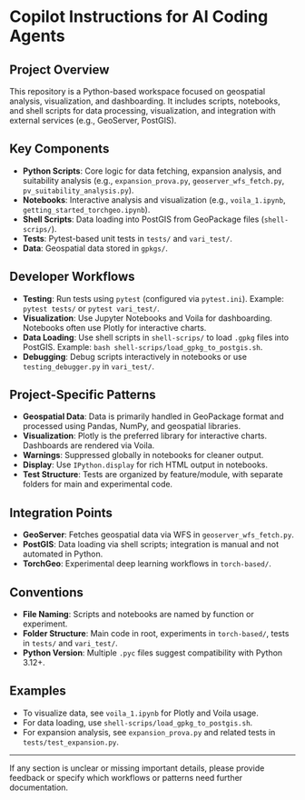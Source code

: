 # Copilot Instructions for AI Coding Agents

## Project Overview
This repository is a Python-based workspace focused on geospatial analysis, visualization, and dashboarding. It includes scripts, notebooks, and shell scripts for data processing, visualization, and integration with external services (e.g., GeoServer, PostGIS).

## Key Components
- **Python Scripts**: Core logic for data fetching, expansion analysis, and suitability analysis (e.g., `expansion_prova.py`, `geoserver_wfs_fetch.py`, `pv_suitability_analysis.py`).
- **Notebooks**: Interactive analysis and visualization (e.g., `voila_1.ipynb`, `getting_started_torchgeo.ipynb`).
- **Shell Scripts**: Data loading into PostGIS from GeoPackage files (`shell-scrips/`).
- **Tests**: Pytest-based unit tests in `tests/` and `vari_test/`.
- **Data**: Geospatial data stored in `gpkgs/`.

## Developer Workflows
- **Testing**: Run tests using `pytest` (configured via `pytest.ini`). Example: `pytest tests/` or `pytest vari_test/`.
- **Visualization**: Use Jupyter Notebooks and Voila for dashboarding. Notebooks often use Plotly for interactive charts.
- **Data Loading**: Use shell scripts in `shell-scrips/` to load `.gpkg` files into PostGIS. Example: `bash shell-scrips/load_gpkg_to_postgis.sh`.
- **Debugging**: Debug scripts interactively in notebooks or use `testing_debugger.py` in `vari_test/`.

## Project-Specific Patterns
- **Geospatial Data**: Data is primarily handled in GeoPackage format and processed using Pandas, NumPy, and geospatial libraries.
- **Visualization**: Plotly is the preferred library for interactive charts. Dashboards are rendered via Voila.
- **Warnings**: Suppressed globally in notebooks for cleaner output.
- **Display**: Use `IPython.display` for rich HTML output in notebooks.
- **Test Structure**: Tests are organized by feature/module, with separate folders for main and experimental code.

## Integration Points
- **GeoServer**: Fetches geospatial data via WFS in `geoserver_wfs_fetch.py`.
- **PostGIS**: Data loading via shell scripts; integration is manual and not automated in Python.
- **TorchGeo**: Experimental deep learning workflows in `torch-based/`.

## Conventions
- **File Naming**: Scripts and notebooks are named by function or experiment.
- **Folder Structure**: Main code in root, experiments in `torch-based/`, tests in `tests/` and `vari_test/`.
- **Python Version**: Multiple `.pyc` files suggest compatibility with Python 3.12+.

## Examples
- To visualize data, see `voila_1.ipynb` for Plotly and Voila usage.
- For data loading, use `shell-scrips/load_gpkg_to_postgis.sh`.
- For expansion analysis, see `expansion_prova.py` and related tests in `tests/test_expansion.py`.

---

If any section is unclear or missing important details, please provide feedback or specify which workflows or patterns need further documentation.